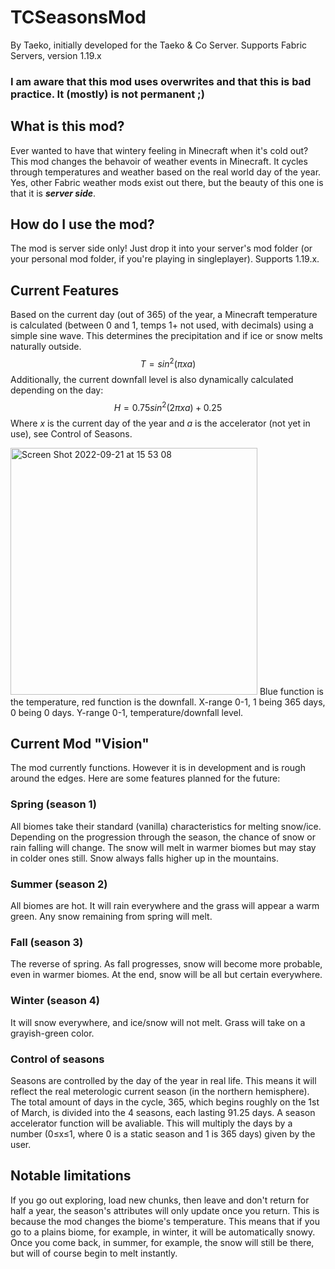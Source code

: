 # TCSeasonsMod
By Taeko, initially developed for the Taeko & Co Server.
Supports Fabric Servers, version 1.19.x
### I am aware that this mod uses overwrites and that this is bad practice. It (mostly) is not permanent ;)
## What is this mod?
Ever wanted to have that wintery feeling in Minecraft when it's cold out?
This mod changes the behavoir of weather events in Minecraft. It cycles through temperatures and weather based on the real world day of the year. Yes, other Fabric weather mods exist out there, but the beauty of
this one is that it is __*server side*__.
## How do I use the mod?
The mod is server side only! Just drop it into your server's mod folder (or your personal mod folder, if you're playing in singleplayer). Supports 1.19.x.
## Current Features
Based on the current day (out of 365) of the year, a Minecraft temperature is calculated (between 0 and 1, temps 1+ not used, with decimals) using a simple sine wave. This determines the precipitation and if ice or snow melts naturally outside. 
$$T=sin^2(\pi x a)$$
Additionally, the current downfall level is also dynamically calculated depending on the day:
$$H=0.75 sin^2(2 \pi x a) + 0.25$$
Where $x$ is the current day of the year and $a$ is the accelerator (not yet in use), see Control of Seasons.

<img width="395" alt="Screen Shot 2022-09-21 at 15 53 08" src="https://user-images.githubusercontent.com/46656618/191523692-3b4b3b8b-3b02-4242-a4a1-374be65b048d.png">
Blue function is the temperature, red function is the downfall. X-range 0-1, 1 being 365 days, 0 being 0 days. Y-range 0-1, temperature/downfall level.

## Current Mod "Vision"
The mod currently functions. However it is in development and is rough around the edges. Here are some features planned for the future:
### Spring (season 1)
All biomes take their standard (vanilla) characteristics for melting snow/ice. Depending on the progression through the season, the chance of snow or rain
falling will change. The snow will melt in warmer biomes but may stay in colder ones still. Snow always falls higher up in the mountains.
### Summer (season 2)
All biomes are hot. It will rain everywhere and the grass will appear a warm green. Any snow remaining from spring will melt.
### Fall (season 3)
The reverse of spring. As fall progresses, snow will become more probable, even in warmer biomes. At the end, snow will be all but certain everywhere.
### Winter (season 4)
It will snow everywhere, and ice/snow will not melt. Grass will take on a grayish-green color.
### Control of seasons
Seasons are controlled by the day of the year in real life. This means it will reflect the real meterologic current season (in the northern hemisphere).
The total amount of days in the cycle, 365, which begins roughly on the 1st of March, is divided into the 4 seasons, each lasting 91.25 days. 
A season accelerator function will be avaliable. This will multiply the days by a number (0≤x≤1, where 0 is a static season and 1 is 365 days) given by the user.
## Notable limitations
If you go out exploring, load new chunks, then leave and don't return for half a year, the season's attributes will only update once you return.
This is because the mod changes the biome's temperature. This means that if you go to a plains biome, for example, in winter, it will be automatically
snowy. Once you come back, in summer, for example, the snow will still be there, but will of course begin to melt instantly.
